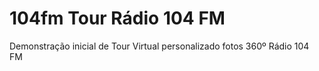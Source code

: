 # 104fm Tour Rádio 104 FM
Demonstração inicial de Tour Virtual personalizado fotos 360º Rádio 104 FM

